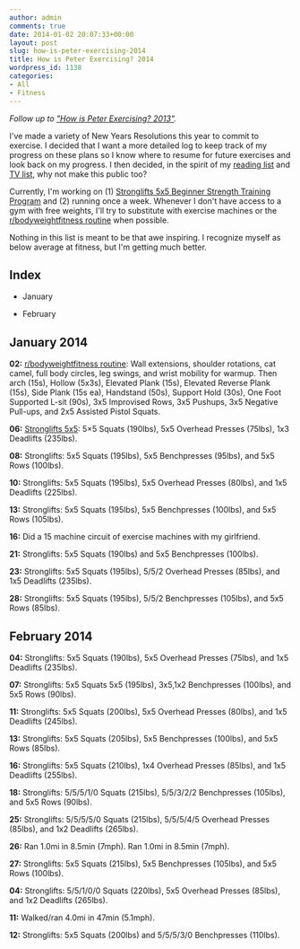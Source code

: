 ```yaml
---
author: admin
comments: true
date: 2014-01-02 20:07:33+00:00
layout: post
slug: how-is-peter-exercising-2014
title: How is Peter Exercising? 2014
wordpress_id: 1138
categories:
- All
- Fitness
---
```


_Follow up to ["How is Peter Exercising? 2013"](http://www.everydayutilitarian.com/essays/how-is-peter-exercising)._

I've made a variety of New Years Resolutions this year to commit to exercise.  I decided that I want a more detailed log to keep track of my progress on these plans so I know where to resume for future exercises and look back on my progress.  I then decided, in the spirit of my [reading list](http://www.everydayutilitarian.com/essays/what-is-peter-reading) and [TV list](http://www.everydayutilitarian.com/essays/what-is-peter-watching), why not make this public too?

Currently, I'm working on (1) [Stronglifts 5x5 Beginner Strength Training Program](http://stronglifts.com/stronglifts-5x5-beginner-strength-training-program/) and (2) running once a week.  Whenever I don't have access to a gym with free weights, I'll try to substitute with exercise machines or the [r/bodyweightfitness routine](http://www.reddit.com/r/bodyweightfitness/wiki/faq#wiki_beginner_routine) when possible.

Nothing in this list is meant to be that awe inspiring.  I recognize myself as below average at fitness, but I'm getting much better.<!-- more -->






## Index






  * January


  * February








## January 2014


**02:** [r/bodyweightfitness routine](http://www.reddit.com/r/bodyweightfitness/wiki/faq#wiki_beginner_routine): Wall extensions, shoulder rotations, cat camel, full body circles, leg swings, and wrist mobility for warmup.  Then arch (15s), Hollow (5x3s), Elevated Plank (15s), Elevated Reverse Plank (15s), Side Plank (15s ea), Handstand (50s), Support Hold (30s), One Foot Supported L-sit (90s), 3x5 Improvised Rows, 3x5 Pushups, 3x5 Negative Pull-ups, and 2x5 Assisted Pistol Squats.

**06:** [Stronglifts 5x5](http://stronglifts.com/stronglifts-5x5-beginner-strength-training-program/): 5×5 Squats (190lbs), 5x5 Overhead Presses (75lbs), 1x3 Deadlifts (235lbs).

**08:** Stronglifts: 5x5 Squats (195lbs), 5x5 Benchpresses (95lbs), and 5x5 Rows (100lbs).

**10:** Stronglifts: 5x5 Squats (195lbs), 5x5 Overhead Presses (80lbs), and 1x5 Deadlifts (225lbs).

**13:** Stronglifts: 5x5 Squats (195lbs), 5x5 Benchpresses (100lbs), and 5x5 Rows (105lbs).

**16:** Did a 15 machine circuit of exercise machines with my girlfriend.

**21:** Stronglifts: 5x5 Squats (190lbs) and 5x5 Benchpresses (100lbs).

**23:** Stronglifts: 5x5 Squats (195lbs), 5/5/2 Overhead Presses (85lbs), and 1x5 Deadlifts (235lbs).

**28:** Stronglifts: 5x5 Squats (195lbs), 5/5/2 Benchpresses (105lbs), and 5x5 Rows (85lbs).






## February 2014


**04:** Stronglifts: 5x5 Squats (190lbs), 5x5 Overhead Presses (75lbs), and 1x5 Deadlifts (235lbs).

**07:** Stronglifts: 5x5 Squats 5x5 (195lbs), 3x5,1x2 Benchpresses (100lbs), and 5x5 Rows (90lbs).

**11:** Stronglifts: 5x5 Squats (200lbs), 5x5 Overhead Presses (80lbs), and 1x5 Deadlifts (245lbs).

**13:** Stronglifts: 5x5 Squats (205lbs), 5x5 Benchpresses (100lbs), and 5x5 Rows (85lbs).

**16:** Stronglifts: 5x5 Squats (210lbs), 1x4 Overhead Presses (85lbs), and 1x5 Deadlifts (255lbs).

**18:** Stronglifts: 5/5/5/1/0 Squats (215lbs), 5/5/3/2/2 Benchpresses (105lbs), and 5x5 Rows (90lbs).

**25:** Stronglifts: 5/5/5/5/0 Squats (215lbs), 5/5/5/4/5 Overhead Presses (85lbs), and 1x2 Deadlifts (265lbs).

**26:** Ran 1.0mi in 8.5min (7mph).  Ran 1.0mi in 8.5min (7mph).

**27:** Stronglifts: 5x5 Squats (215lbs), 5x5 Benchpresses (105lbs), and 5x5 Rows (100lbs).

**04:** Stronglifts: 5/5/1/0/0 Squats (220lbs), 5x5 Overhead Presses (85lbs), and 1x2 Deadlifts (265lbs).

**11:** Walked/ran 4.0mi in 47min (5.1mph).

**12:** Stronglifts: 5x5 Squats (200lbs) and 5/5/5/3/0 Benchpresses (110lbs).
